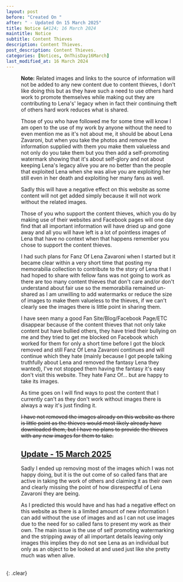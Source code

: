 ```yaml
---
layout: post
before: "Created On "
after: " - Updated On 15 March 2025"
title: Notice &#124; 16 March 2024
maintitle: Notice
subtitle: Content Thieves
description: Content Thieves.
post_description: Content Thieves.
categories: [Notices, OnThisDay16March]
last_modified_at: 16 March 2024
---
```


<figure class="fig3">
<p><strong>Note:</strong> Related images and links to the source of information will not be added to any new content due to content thieves, I don't like doing this but as they have such a need to use others hard work to promote themselves while making out they are contributing to Lena's' legacy when in fact their continuing theft of others hard work reduces what is shared.</p>
<p>Those of you who have followed me for some time will know I am open to the use of my work by anyone without the need to even mention me as it's not about me, it should be about Lena Zavaroni, but when you take the photos and remove the information supplied with them you make them valueless and not only do you take them but you then add a self-promoting watermark showing that it's about self-glory and not about keeping Lena's legacy alive you are no better than the people that exploited Lena when she was alive you are exploiting her still even in her death and exploiting her many fans as well.</p>
<p>Sadly this will have a negative effect on this website as some content will not get added simply because it will not work without the related images.</p>
<p>Those of you who support the content thieves, which you do by making use of their websites and Facebook pages will one day find that all important information will have dried up and gone away and all you will have left is a lot of pointless images of Lena that have no context when that happens remember you chose to support the content thieves.</p>
<p>I had such plans for Fanz Of Lena Zavaroni when I started but it became clear within a very short time that posting my memorabilia collection to contribute to the story of Lena that I had hoped to share with fellow fans was not going to work as there are too many content thieves that don't care and/or don't understand about fair use so the memorabilia remained un-shared as I am unwilling to add watermarks or reduce the size of images to make them valueless to the thieves, if we can't clearly see the images there is little point in sharing them.</p>
<p>I have seen many a good Fan Site/Blog/Facebook Page/ETC disappear because of the content thieves that not only take content but have bullied others, they have tried their bullying on me and they tried to get me blocked on Facebook which worked for them for only a short time before I got the block removed and still Fanz Of Lena Zavaroni continues and will continue which they hate (mainly because I got people talking truthfully about Lena and removed the fantasy Lena they wanted), I've not stopped them having the fantasy it's easy don't visit this website. They hate Fanz Of... but are happy to take its images.</p>
<p>As time goes on I will find ways to post the content that I currently can't as they don't work without images there is always a way it's just finding it.</p>
<p><s>I have not removed the images already on this website as there is little point as the thieves would most likely already have downloaded them, but I have no plans to provide the thieves with any new images for them to take.</s></P>
<h2 id="infobox1"><a href="#infobox1">Update - 15 March 2025</a></h2>
<p>Sadly I ended up removing most of the images which I was not happy doing, but it is the out come of so called fans that are active in taking the work of others and claiming it as their own and clearly missing the point of how disrespectful of Lena Zavaroni they are being.</p>
<p>As I predicted this would have and has had a negative effect on this website as there is a limited amount of new information I can add without the use of images and as I can not use images due to the need for so called fans to present my work as their own. The main issue is the use of self promoting watermarking and the stripping away of all important details leaving only images this implies they do not see Lena as an individual but only as an object to be looked at and used just like she pretty much was when alive.</p>
</figure>

<br />{: .clear}

